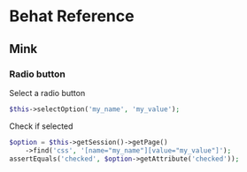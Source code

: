 Behat Reference
===============


## Mink

### Radio button

Select a radio button

```php
$this->selectOption('my_name', 'my_value');
```

Check if selected

```php
$option = $this->getSession()->getPage()
    ->find('css', '[name="my_name"][value="my_value"]');
assertEquals('checked', $option->getAttribute('checked'));
```
